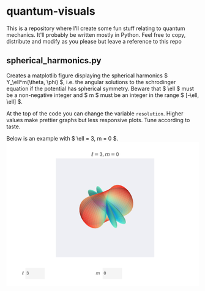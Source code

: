 # quantum-visuals

This is a repository where I'll create some fun stuff relating to quantum mechanics.
It'll probably be written mostly in Python. 
Feel free to copy, distribute and modify as you please but leave a reference to this repo

## spherical_harmonics.py

Creates a matplotlib figure displaying the spherical harmonics $ Y_\ell^m(\theta, \phi) $,
i.e. the angular solutions to the schrodinger equation if the potential has spherical symmetry. 
Beware that $ \ell $ must be a non-negative integer 
and $ m $ must be an integer in the range $ [-\ell, \ell] $. 

At the top of the code you can change the variable `resolution`. 
Higher values make prettier graphs but less responsive plots.
Tune according to taste.

Below is an example with $ \ell = 3, m = 0 $.
![l = 3, m = 0](Figs/sph.png)
